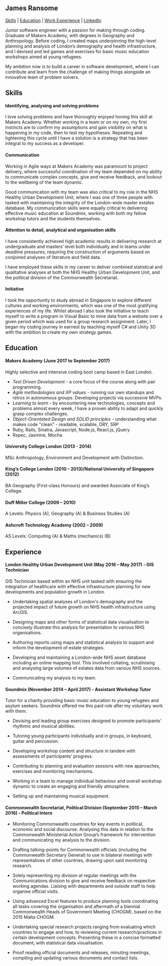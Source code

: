 ## James Ransome

[Skills](https://github.com/jransome/CV#skills) | [Education](https://github.com/jransome/CV#education) | [Work Experience](https://github.com/jransome/CV#experience) | [LinkedIn](https://www.linkedin.com/in/james-ransome-487941b1/)

Junior software engineer with a passion for making through coding. Graduate of Makers Academy, with degrees in Geography and Anthropology. Before coding, I created maps underpinning the high-level planning and analysis of London’s demography and health infrastructure, and I devised and led games and exercises for basic music education workshops aimed at young refugees.

My ambition now is to build a career in software development, where I can contribute and learn from the challenge of making things alongside an innovative team of problem solvers.

## Skills

#### Identifying, analysing and solving problems

I love solving problems and have thoroughly enjoyed honing this skill at Makers Academy. Whether working in a team or on my own, my first instincts are to confirm my assumptions and gain visibility on what is happening in my code, then to test my hypotheses. Repeating and tightening this cycle until I have a solution is a strategy that has been integral to my success as a developer.

#### Communication

Working in Agile ways at Makers Academy was paramount to project delivery, where successful coordination of my team depended on my ability to communicate complex concepts, give and receive feedback, and lookout to the wellbeing of the team dynamic.

Good communication with my team was also critical to my role in the NHS Healthy Urban Development Unit, where I was one of three people with tasked with maintaining the integrity of the London-wide master estates database. My communication skills were equally critical to delivering effective music education at Soundmix, working with both my fellow workshop tutors and the students themselves.

#### Attention to detail, analytical and organisation skills

I have consistently achieved high academic results in delivering research at undergraduate and masters’ level both individually and in teams under deadline pressures, requiring the construction of arguments based on conjoined analyses of literature and field data.

I have employed these skills in my career to deliver combined statistical and qualitative analyses at both the NHS Healthy Urban Development Unit, and the political division of the Commonwealth Secretariat.

#### Initiative

I took the opportunity to study abroad in Singapore to explore different cultures and working environments, which was one of the most gratifying experiences of my life. Whilst abroad I also took the initiative to teach myself to write a program in Visual Basic to mine data from a website over a given period which was used for a group research assignment. Later, I began my coding journey in earnest by teaching myself C# and Unity 3D with the ambition to create my own strategy games.

## Education

#### Makers Academy (June 2017 to September 2017)

Highly selective and intensive coding boot camp based in East London.

*	_Test Driven Development_ - a core focus of the course along with pair programming.
*	_Agile methodologies and XP values_ - running our own standups and retros in autonomous groups. Developing projects via successive MVPs.
*	_Learning to learn_ - by encountering new technologies, concepts and problems almost every week, I have a proven ability to adapt and quickly grasp complex challenges.
*	_Object-Orientated Design and SOLID principles_ - understanding what makes code "clean" - readable, scalable, DRY, SRP
*	Ruby, Rails, Sinatra, Javascript, Node.js, React.js, jQuery
*	Rspec, Jasmine, Mocha

#### University College London (2013 - 2014)

MSc Anthropology, Environment and Development with Distinction.

#### King’s College London (2010 – 2013)/National University of Singapore (2012)

BA Geography (First-class Honours) and awarded Associate of King’s College.

#### Duff Miller College (2009 – 2010)

A Levels: Physics (A), Geography (A) & Business Studies (A)

#### Ashcroft Technology Academy (2002 – 2009)

AS Levels: Computing (A) & Maths (mechanics) (B)

## Experience

#### London Healthy Urban Development Unit (May 2016 – May 2017) - GIS Technician

GIS Technician based within an NHS unit tasked with ensuring the integration of healthcare with effective infrastructure planning for new developments and population growth in London.

*	Undertaking spatial analyses of London's demography and the projected impact of future growth on NHS health infrastructure using ArcGIS.

*	Designing maps and other forms of statistical data visualisation to concisely illustrate this analysis for presentation to various NHS organisations.

*	Authoring reports using maps and statistical analysis to support and inform the development of estate strategies.

*	Developing and maintaining a London-wide NHS asset database including an online mapping tool. This involved collating, scrutinising and analysing large volumes of estates data from various NHS sources.

*	Communicating my analysis to my team.

#### Soundmix (November 2014 – April 2017) - Assistant Workshop Tutor

Tutor for a charity providing basic music education to young refugees and asylum seekers. Soundmix offered me this paid role after my voluntary work with them.

* Devising and leading group exercises designed to promote participants' rhythmic and musical abilities.

* Tutoring young participants individually and in groups, in keyboard, guitar and percussion.

* Developing workshop content and structure in tandem with assessments of participants’ progress.

* Contributing to planning and evaluation sessions with new approaches, exercises and monitoring mechanisms.

* Working in a team to manage individual behaviour and overall workshop dynamic to create an engaging and friendly atmosphere.

* Setting up and maintaining musical equipment.

#### Commonwealth Secretariat, Political Division (September 2015 – March 2016) - Political Intern

* Monitoring Commonwealth countries for key events in political, economic and social discourse. Analysing this data in relation to the Commonwealth Ministerial Action Group’s framework for intervention and communicating my analysis to the division.

* Drafting talking-points for Commonwealth officials (including the Commonwealth Secretary General) to use in bilateral meetings with representatives of other countries, drawing upon said monitoring research.

* Solely representing my division at regular meetings with the Communications division to give and receive feedback on respective working agendas. Liaising with departments and outside staff to help organise official visits.

* Using advanced Excel features to produce planning tools coordinating all tasks covering the organisation and aftermath of a biennial Commonwealth Heads of Government Meeting (CHOGM), based on the 2015 Malta CHOGM.

* Undertaking special research projects ranging from evaluating which countries to engage and how, to reviewing current research/practices in certain development concepts. Presenting these in a concise formatted document, with statistical data visualisation.

* Proof reading official documents and releases, minuting meetings, compiling and updating various documents and contact lists.
